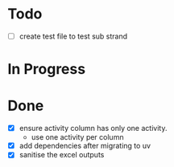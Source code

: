 # Todo

-   [ ] create test file to test sub strand

# In Progress

# Done

-   [x] ensure activity column has only one activity.
    -   use one activity per column
-   [x] add dependencies after migrating to uv
-   [x] sanitise the excel outputs
